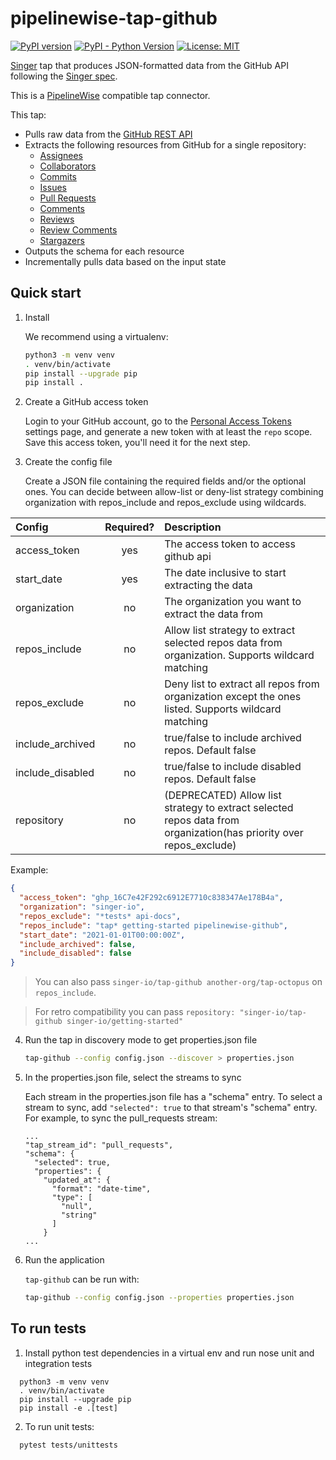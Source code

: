 # pipelinewise-tap-github

[![PyPI version](https://badge.fury.io/py/pipelinewise-tap-github.svg)](https://badge.fury.io/py/pipelinewise-tap-github)
[![PyPI - Python Version](https://img.shields.io/pypi/pyversions/pipelinewise-tap-github.svg)](https://pypi.org/project/pipelinewise-tap-github/)
[![License: MIT](https://img.shields.io/badge/License-AGPLv3-yellow.svg)](https://opensource.org/licenses/AGPL-3.0)

[Singer](https://singer.io) tap that produces JSON-formatted data from the GitHub API following the [Singer spec](https://github.com/singer-io/getting-started/blob/master/SPEC.md).

This is a [PipelineWise](https://transferwise.github.io/pipelinewise) compatible tap connector.

This tap:
- Pulls raw data from the [GitHub REST API](https://developer.github.com/v3/)
- Extracts the following resources from GitHub for a single repository:
  - [Assignees](https://developer.github.com/v3/issues/assignees/#list-assignees)
  - [Collaborators](https://developer.github.com/v3/repos/collaborators/#list-collaborators)
  - [Commits](https://developer.github.com/v3/repos/commits/#list-commits-on-a-repository)
  - [Issues](https://developer.github.com/v3/issues/#list-issues-for-a-repository)
  - [Pull Requests](https://developer.github.com/v3/pulls/#list-pull-requests)
  - [Comments](https://developer.github.com/v3/issues/comments/#list-comments-in-a-repository)
  - [Reviews](https://developer.github.com/v3/pulls/reviews/#list-reviews-on-a-pull-request)
  - [Review Comments](https://developer.github.com/v3/pulls/comments/)
  - [Stargazers](https://developer.github.com/v3/activity/starring/#list-stargazers)
- Outputs the schema for each resource
- Incrementally pulls data based on the input state

## Quick start

1. Install

   We recommend using a virtualenv:

    ```bash
    python3 -m venv venv
    . venv/bin/activate
    pip install --upgrade pip
    pip install .
    ```

2. Create a GitHub access token

    Login to your GitHub account, go to the
    [Personal Access Tokens](https://github.com/settings/tokens) settings
    page, and generate a new token with at least the `repo` scope. Save this
    access token, you'll need it for the next step.

3. Create the config file

    Create a JSON file containing the required fields and/or the optional ones.
    You can decide between allow-list or deny-list strategy combining organization with repos_include and repos_exclude using wildcards.

Config                      |Required?  |Description
:---------------------------|:---------:|:---------------
access_token                |yes        |The access token to access github api
start_date                  |yes        |The date inclusive to start extracting the data
organization                |no         |The organization you want to extract the data from
repos_include               |no         |Allow list strategy to extract selected repos data from organization. Supports wildcard matching   
repos_exclude               |no         |Deny list to extract all repos from organization except the ones listed. Supports wildcard matching 
include_archived            |no         |true/false to include archived repos. Default false  
include_disabled            |no         |true/false to include disabled repos. Default false 
repository                  |no         |(DEPRECATED) Allow list strategy to extract selected repos data from organization(has priority over repos_exclude) 

Example:
```json
{
  "access_token": "ghp_16C7e42F292c6912E7710c838347Ae178B4a",
  "organization": "singer-io", 
  "repos_exclude": "*tests* api-docs",
  "repos_include": "tap* getting-started pipelinewise-github",
  "start_date": "2021-01-01T00:00:00Z",
  "include_archived": false,
  "include_disabled": false
}
```

> You can also pass `singer-io/tap-github another-org/tap-octopus` on `repos_include`.

> For retro compatibility you can pass `repository: "singer-io/tap-github singer-io/getting-started"` 

4. Run the tap in discovery mode to get properties.json file

    ```bash
    tap-github --config config.json --discover > properties.json
    ```
5. In the properties.json file, select the streams to sync

    Each stream in the properties.json file has a "schema" entry.  To select a stream to sync, add `"selected": true` to that stream's "schema" entry.  For example, to sync the pull_requests stream:
    ```
    ...
    "tap_stream_id": "pull_requests",
    "schema": {
      "selected": true,
      "properties": {
        "updated_at": {
          "format": "date-time",
          "type": [
            "null",
            "string"
          ]
        }
    ...
    ```

6. Run the application

    `tap-github` can be run with:

    ```bash
    tap-github --config config.json --properties properties.json
    ```


## To run tests

1. Install python test dependencies in a virtual env and run nose unit and integration tests
```
  python3 -m venv venv
  . venv/bin/activate
  pip install --upgrade pip
  pip install -e .[test]
```

2. To run unit tests:
```
  pytest tests/unittests
```
